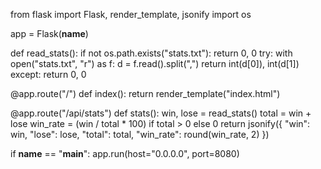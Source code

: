 from flask import Flask, render_template, jsonify
import os

app = Flask(__name__)

def read_stats():
    if not os.path.exists("stats.txt"):
        return 0, 0
    try:
        with open("stats.txt", "r") as f:
            d = f.read().split(",")
            return int(d[0]), int(d[1])
    except:
        return 0, 0

@app.route("/")
def index():
    return render_template("index.html")

@app.route("/api/stats")
def stats():
    win, lose = read_stats()
    total = win + lose
    win_rate = (win / total * 100) if total > 0 else 0
    return jsonify({
        "win": win,
        "lose": lose,
        "total": total,
        "win_rate": round(win_rate, 2)
    })

if __name__ == "__main__":
    app.run(host="0.0.0.0", port=8080)
